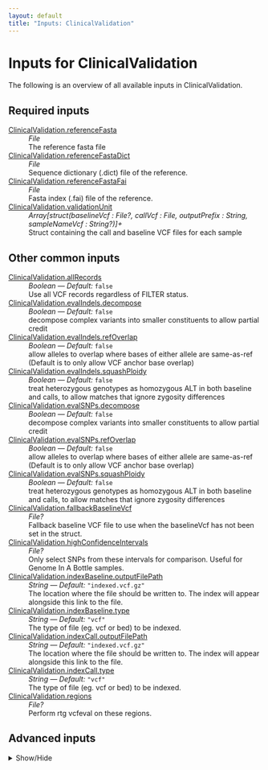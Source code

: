 ```yaml
---
layout: default
title: "Inputs: ClinicalValidation"
---
```


# Inputs for ClinicalValidation

The following is an overview of all available inputs in
ClinicalValidation.


## Required inputs
<dl>
<dt id="ClinicalValidation.referenceFasta"><a href="#ClinicalValidation.referenceFasta">ClinicalValidation.referenceFasta</a></dt>
<dd>
    <i>File </i><br />
    The reference fasta file
</dd>
<dt id="ClinicalValidation.referenceFastaDict"><a href="#ClinicalValidation.referenceFastaDict">ClinicalValidation.referenceFastaDict</a></dt>
<dd>
    <i>File </i><br />
    Sequence dictionary (.dict) file of the reference.
</dd>
<dt id="ClinicalValidation.referenceFastaFai"><a href="#ClinicalValidation.referenceFastaFai">ClinicalValidation.referenceFastaFai</a></dt>
<dd>
    <i>File </i><br />
    Fasta index (.fai) file of the reference.
</dd>
<dt id="ClinicalValidation.validationUnit"><a href="#ClinicalValidation.validationUnit">ClinicalValidation.validationUnit</a></dt>
<dd>
    <i>Array[struct(baselineVcf : File?, callVcf : File, outputPrefix : String, sampleNameVcf : String?)]+ </i><br />
    Struct containing the call and baseline VCF files for each sample
</dd>
</dl>

## Other common inputs
<dl>
<dt id="ClinicalValidation.allRecords"><a href="#ClinicalValidation.allRecords">ClinicalValidation.allRecords</a></dt>
<dd>
    <i>Boolean </i><i>&mdash; Default:</i> <code>false</code><br />
    Use all VCF records regardless of FILTER status.
</dd>
<dt id="ClinicalValidation.evalIndels.decompose"><a href="#ClinicalValidation.evalIndels.decompose">ClinicalValidation.evalIndels.decompose</a></dt>
<dd>
    <i>Boolean </i><i>&mdash; Default:</i> <code>false</code><br />
    decompose complex variants into smaller constituents to allow partial credit
</dd>
<dt id="ClinicalValidation.evalIndels.refOverlap"><a href="#ClinicalValidation.evalIndels.refOverlap">ClinicalValidation.evalIndels.refOverlap</a></dt>
<dd>
    <i>Boolean </i><i>&mdash; Default:</i> <code>false</code><br />
    allow alleles to overlap where bases of either allele are same-as-ref (Default is to only allow VCF anchor base overlap)
</dd>
<dt id="ClinicalValidation.evalIndels.squashPloidy"><a href="#ClinicalValidation.evalIndels.squashPloidy">ClinicalValidation.evalIndels.squashPloidy</a></dt>
<dd>
    <i>Boolean </i><i>&mdash; Default:</i> <code>false</code><br />
    treat heterozygous genotypes as homozygous ALT in both baseline and calls, to allow matches that ignore zygosity differences
</dd>
<dt id="ClinicalValidation.evalSNPs.decompose"><a href="#ClinicalValidation.evalSNPs.decompose">ClinicalValidation.evalSNPs.decompose</a></dt>
<dd>
    <i>Boolean </i><i>&mdash; Default:</i> <code>false</code><br />
    decompose complex variants into smaller constituents to allow partial credit
</dd>
<dt id="ClinicalValidation.evalSNPs.refOverlap"><a href="#ClinicalValidation.evalSNPs.refOverlap">ClinicalValidation.evalSNPs.refOverlap</a></dt>
<dd>
    <i>Boolean </i><i>&mdash; Default:</i> <code>false</code><br />
    allow alleles to overlap where bases of either allele are same-as-ref (Default is to only allow VCF anchor base overlap)
</dd>
<dt id="ClinicalValidation.evalSNPs.squashPloidy"><a href="#ClinicalValidation.evalSNPs.squashPloidy">ClinicalValidation.evalSNPs.squashPloidy</a></dt>
<dd>
    <i>Boolean </i><i>&mdash; Default:</i> <code>false</code><br />
    treat heterozygous genotypes as homozygous ALT in both baseline and calls, to allow matches that ignore zygosity differences
</dd>
<dt id="ClinicalValidation.fallbackBaselineVcf"><a href="#ClinicalValidation.fallbackBaselineVcf">ClinicalValidation.fallbackBaselineVcf</a></dt>
<dd>
    <i>File? </i><br />
    Fallback baseline VCF file to use when the baselineVcf has not been set in the struct.
</dd>
<dt id="ClinicalValidation.highConfidenceIntervals"><a href="#ClinicalValidation.highConfidenceIntervals">ClinicalValidation.highConfidenceIntervals</a></dt>
<dd>
    <i>File? </i><br />
    Only select SNPs from these intervals for comparison. Useful for Genome In A Bottle samples.
</dd>
<dt id="ClinicalValidation.indexBaseline.outputFilePath"><a href="#ClinicalValidation.indexBaseline.outputFilePath">ClinicalValidation.indexBaseline.outputFilePath</a></dt>
<dd>
    <i>String </i><i>&mdash; Default:</i> <code>"indexed.vcf.gz"</code><br />
    The location where the file should be written to. The index will appear alongside this link to the file.
</dd>
<dt id="ClinicalValidation.indexBaseline.type"><a href="#ClinicalValidation.indexBaseline.type">ClinicalValidation.indexBaseline.type</a></dt>
<dd>
    <i>String </i><i>&mdash; Default:</i> <code>"vcf"</code><br />
    The type of file (eg. vcf or bed) to be indexed.
</dd>
<dt id="ClinicalValidation.indexCall.outputFilePath"><a href="#ClinicalValidation.indexCall.outputFilePath">ClinicalValidation.indexCall.outputFilePath</a></dt>
<dd>
    <i>String </i><i>&mdash; Default:</i> <code>"indexed.vcf.gz"</code><br />
    The location where the file should be written to. The index will appear alongside this link to the file.
</dd>
<dt id="ClinicalValidation.indexCall.type"><a href="#ClinicalValidation.indexCall.type">ClinicalValidation.indexCall.type</a></dt>
<dd>
    <i>String </i><i>&mdash; Default:</i> <code>"vcf"</code><br />
    The type of file (eg. vcf or bed) to be indexed.
</dd>
<dt id="ClinicalValidation.regions"><a href="#ClinicalValidation.regions">ClinicalValidation.regions</a></dt>
<dd>
    <i>File? </i><br />
    Perform rtg vcfeval on these regions.
</dd>
</dl>

## Advanced inputs
<details>
<summary> Show/Hide </summary>
<dl>
<dt id="ClinicalValidation.dockerImages"><a href="#ClinicalValidation.dockerImages">ClinicalValidation.dockerImages</a></dt>
<dd>
    <i>Map[String,String] </i><i>&mdash; Default:</i> <code>{"gatk4": "quay.io/biocontainers/gatk4:4.1.2.0--1", "vt": "quay.io/biocontainers/vt:0.57721--hdf88d34_2", "tabix": "quay.io/biocontainers/tabix:0.2.6--ha92aebf_0", "rtg-tools": "quay.io/biocontainers/rtg-tools:3.10.1--0", "plotly": "lumc/plotly:4.10.0"}</code><br />
    The docker images used.
</dd>
<dt id="ClinicalValidation.evalIndels.evaluationRegions"><a href="#ClinicalValidation.evalIndels.evaluationRegions">ClinicalValidation.evalIndels.evaluationRegions</a></dt>
<dd>
    <i>File? </i><br />
    if set, evaluate within regions contained in the supplied BED file, allowing transborder matches. To be used for truth-set high-confidence regions or other regions of interest where region boundary effects should be minimized
</dd>
<dt id="ClinicalValidation.evalIndels.memory"><a href="#ClinicalValidation.evalIndels.memory">ClinicalValidation.evalIndels.memory</a></dt>
<dd>
    <i>String </i><i>&mdash; Default:</i> <code>"16G"</code><br />
    The amount of memory this job will use.
</dd>
<dt id="ClinicalValidation.evalIndels.outputMode"><a href="#ClinicalValidation.evalIndels.outputMode">ClinicalValidation.evalIndels.outputMode</a></dt>
<dd>
    <i>String </i><i>&mdash; Default:</i> <code>"split"</code><br />
    output reporting mode. Allowed values are [split, annotate, combine, ga4gh, roc-only] (Default is split)
</dd>
<dt id="ClinicalValidation.evalIndels.rtgMem"><a href="#ClinicalValidation.evalIndels.rtgMem">ClinicalValidation.evalIndels.rtgMem</a></dt>
<dd>
    <i>String </i><i>&mdash; Default:</i> <code>"8G"</code><br />
    The amount of memory rtg will allocate to the JVM
</dd>
<dt id="ClinicalValidation.evalIndels.threads"><a href="#ClinicalValidation.evalIndels.threads">ClinicalValidation.evalIndels.threads</a></dt>
<dd>
    <i>Int </i><i>&mdash; Default:</i> <code>1</code><br />
    Number of threads. Default is 1
</dd>
<dt id="ClinicalValidation.evalSNPs.evaluationRegions"><a href="#ClinicalValidation.evalSNPs.evaluationRegions">ClinicalValidation.evalSNPs.evaluationRegions</a></dt>
<dd>
    <i>File? </i><br />
    if set, evaluate within regions contained in the supplied BED file, allowing transborder matches. To be used for truth-set high-confidence regions or other regions of interest where region boundary effects should be minimized
</dd>
<dt id="ClinicalValidation.evalSNPs.memory"><a href="#ClinicalValidation.evalSNPs.memory">ClinicalValidation.evalSNPs.memory</a></dt>
<dd>
    <i>String </i><i>&mdash; Default:</i> <code>"16G"</code><br />
    The amount of memory this job will use.
</dd>
<dt id="ClinicalValidation.evalSNPs.outputMode"><a href="#ClinicalValidation.evalSNPs.outputMode">ClinicalValidation.evalSNPs.outputMode</a></dt>
<dd>
    <i>String </i><i>&mdash; Default:</i> <code>"split"</code><br />
    output reporting mode. Allowed values are [split, annotate, combine, ga4gh, roc-only] (Default is split)
</dd>
<dt id="ClinicalValidation.evalSNPs.rtgMem"><a href="#ClinicalValidation.evalSNPs.rtgMem">ClinicalValidation.evalSNPs.rtgMem</a></dt>
<dd>
    <i>String </i><i>&mdash; Default:</i> <code>"8G"</code><br />
    The amount of memory rtg will allocate to the JVM
</dd>
<dt id="ClinicalValidation.evalSNPs.threads"><a href="#ClinicalValidation.evalSNPs.threads">ClinicalValidation.evalSNPs.threads</a></dt>
<dd>
    <i>Int </i><i>&mdash; Default:</i> <code>1</code><br />
    Number of threads. Default is 1
</dd>
<dt id="ClinicalValidation.formatReference.format"><a href="#ClinicalValidation.formatReference.format">ClinicalValidation.formatReference.format</a></dt>
<dd>
    <i>String </i><i>&mdash; Default:</i> <code>"fasta"</code><br />
    Format of input. Allowed values are [fasta, fastq, fastq-interleaved, sam-se, sam-pe] (Default is fasta)
</dd>
<dt id="ClinicalValidation.formatReference.memory"><a href="#ClinicalValidation.formatReference.memory">ClinicalValidation.formatReference.memory</a></dt>
<dd>
    <i>String </i><i>&mdash; Default:</i> <code>"16G"</code><br />
    The amount of memory this job will use.
</dd>
<dt id="ClinicalValidation.formatReference.rtgMem"><a href="#ClinicalValidation.formatReference.rtgMem">ClinicalValidation.formatReference.rtgMem</a></dt>
<dd>
    <i>String </i><i>&mdash; Default:</i> <code>"8G"</code><br />
    The amount of memory rtg will allocate to the JVM
</dd>
<dt id="ClinicalValidation.indexBaseline.dockerImage"><a href="#ClinicalValidation.indexBaseline.dockerImage">ClinicalValidation.indexBaseline.dockerImage</a></dt>
<dd>
    <i>String </i><i>&mdash; Default:</i> <code>"quay.io/biocontainers/tabix:0.2.6--ha92aebf_0"</code><br />
    The docker image used for this task. Changing this may result in errors which the developers may choose not to address.
</dd>
<dt id="ClinicalValidation.indexCall.dockerImage"><a href="#ClinicalValidation.indexCall.dockerImage">ClinicalValidation.indexCall.dockerImage</a></dt>
<dd>
    <i>String </i><i>&mdash; Default:</i> <code>"quay.io/biocontainers/tabix:0.2.6--ha92aebf_0"</code><br />
    The docker image used for this task. Changing this may result in errors which the developers may choose not to address.
</dd>
<dt id="ClinicalValidation.normalizeAndDecomposeBaseline.memory"><a href="#ClinicalValidation.normalizeAndDecomposeBaseline.memory">ClinicalValidation.normalizeAndDecomposeBaseline.memory</a></dt>
<dd>
    <i>String </i><i>&mdash; Default:</i> <code>"4G"</code><br />
    The memory required to run the programs
</dd>
<dt id="ClinicalValidation.normalizeAndDecomposeCall.memory"><a href="#ClinicalValidation.normalizeAndDecomposeCall.memory">ClinicalValidation.normalizeAndDecomposeCall.memory</a></dt>
<dd>
    <i>String </i><i>&mdash; Default:</i> <code>"4G"</code><br />
    The memory required to run the programs
</dd>
<dt id="ClinicalValidation.parseSummary.memory"><a href="#ClinicalValidation.parseSummary.memory">ClinicalValidation.parseSummary.memory</a></dt>
<dd>
    <i>String </i><i>&mdash; Default:</i> <code>"4G"</code><br />
    The amount of memory to use.
</dd>
<dt id="ClinicalValidation.selectIndelsBaseline.javaXmx"><a href="#ClinicalValidation.selectIndelsBaseline.javaXmx">ClinicalValidation.selectIndelsBaseline.javaXmx</a></dt>
<dd>
    <i>String </i><i>&mdash; Default:</i> <code>"4G"</code><br />
    The maximum memory available to the program. Should be lower than `memory` to accommodate JVM overhead.
</dd>
<dt id="ClinicalValidation.selectIndelsBaseline.memory"><a href="#ClinicalValidation.selectIndelsBaseline.memory">ClinicalValidation.selectIndelsBaseline.memory</a></dt>
<dd>
    <i>String </i><i>&mdash; Default:</i> <code>"16G"</code><br />
    The amount of memory this job will use.
</dd>
<dt id="ClinicalValidation.selectIndelsCall.javaXmx"><a href="#ClinicalValidation.selectIndelsCall.javaXmx">ClinicalValidation.selectIndelsCall.javaXmx</a></dt>
<dd>
    <i>String </i><i>&mdash; Default:</i> <code>"4G"</code><br />
    The maximum memory available to the program. Should be lower than `memory` to accommodate JVM overhead.
</dd>
<dt id="ClinicalValidation.selectIndelsCall.memory"><a href="#ClinicalValidation.selectIndelsCall.memory">ClinicalValidation.selectIndelsCall.memory</a></dt>
<dd>
    <i>String </i><i>&mdash; Default:</i> <code>"16G"</code><br />
    The amount of memory this job will use.
</dd>
<dt id="ClinicalValidation.selectSNPsBaseline.javaXmx"><a href="#ClinicalValidation.selectSNPsBaseline.javaXmx">ClinicalValidation.selectSNPsBaseline.javaXmx</a></dt>
<dd>
    <i>String </i><i>&mdash; Default:</i> <code>"4G"</code><br />
    The maximum memory available to the program. Should be lower than `memory` to accommodate JVM overhead.
</dd>
<dt id="ClinicalValidation.selectSNPsBaseline.memory"><a href="#ClinicalValidation.selectSNPsBaseline.memory">ClinicalValidation.selectSNPsBaseline.memory</a></dt>
<dd>
    <i>String </i><i>&mdash; Default:</i> <code>"16G"</code><br />
    The amount of memory this job will use.
</dd>
<dt id="ClinicalValidation.selectSNPsCall.javaXmx"><a href="#ClinicalValidation.selectSNPsCall.javaXmx">ClinicalValidation.selectSNPsCall.javaXmx</a></dt>
<dd>
    <i>String </i><i>&mdash; Default:</i> <code>"4G"</code><br />
    The maximum memory available to the program. Should be lower than `memory` to accommodate JVM overhead.
</dd>
<dt id="ClinicalValidation.selectSNPsCall.memory"><a href="#ClinicalValidation.selectSNPsCall.memory">ClinicalValidation.selectSNPsCall.memory</a></dt>
<dd>
    <i>String </i><i>&mdash; Default:</i> <code>"16G"</code><br />
    The amount of memory this job will use.
</dd>
</dl>
</details>




